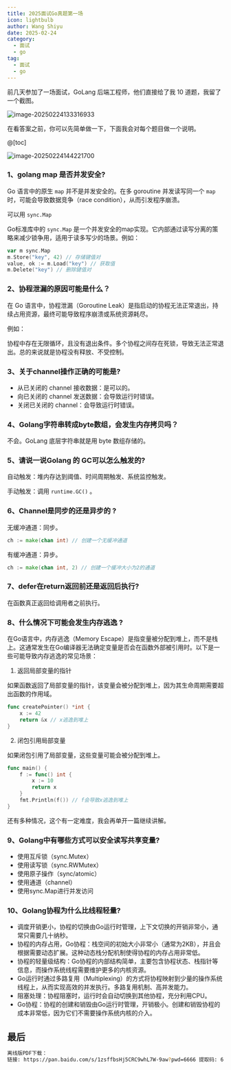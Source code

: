 ```yaml
---
title: 2025面试Go真题第一场
icon: lightbulb
author: Wang Shiyu
date: 2025-02-24
category:
  - 面试
  - go
tag:
  - 面试
  - go
---
```


前几天参加了一场面试，GoLang 后端工程师，他们直接给了我 10 道题，我留了一个截图。

![image-20250224133316933](https://javapub-common-oss.oss-cn-beijing.aliyuncs.com/javapub/202502241333053.png)

在看答案之前，你可以先简单做一下，下面我会对每个题目做一个说明。



@[toc]

![image-20250224144221700](https://javapub-common-oss.oss-cn-beijing.aliyuncs.com/javapub/202502241442866.png)

### 1、golang map 是否并发安全?

Go 语言中的原生 `map` 并不是并发安全的。在多 goroutine 并发读写同一个 `map` 时，可能会导致数据竞争（race condition），从而引发程序崩溃。

可以用 `sync.Map`

Go标准库中的 `sync.Map` 是一个并发安全的map实现。它内部通过读写分离的策略来减少锁争用，适用于读多写少的场景。例如：

```go
var m sync.Map
m.Store("key", 42) // 存储键值对
value, ok := m.Load("key") // 获取值
m.Delete("key") // 删除键值对
```


### 2、协程泄漏的原因可能是什么？

在 Go 语言中，协程泄漏（Goroutine Leak）是指启动的协程无法正常退出，持续占用资源，最终可能导致程序崩溃或系统资源耗尽。

例如：

协程中存在无限循环，且没有退出条件。多个协程之间存在死锁，导致无法正常退出。总的来说就是协程没有释放、不受控制。


### 3、关于channel操作正确的可能是?

- 从已关闭的 channel 接收数据：是可以的。
- 向已关闭的 channel 发送数据：会导致运行时错误。
- 关闭已关闭的 channel：会导致运行时错误。


### 4、Golang字符串转成byte数组，会发生内存拷贝吗？

不会。GoLang 底层字符串就是用 byte 数组存储的。


### 5、请说一说Golang 的 GC可以怎么触发的?

自动触发：堆内存达到阈值、时间周期触发、系统监控触发。

手动触发：调用 `runtime.GC()` 。

### 6、Channel是同步的还是异步的 ?

无缓冲通道：同步。

```go
ch := make(chan int) // 创建一个无缓冲通道
```

有缓冲通道：异步。

```go
ch := make(chan int, 2) // 创建一个缓冲大小为2的通道
```


### 7、defer在return返回前还是返回后执行?

在函数真正返回给调用者之前执行。


### 8、什么情况下可能会发生内存逃逸 ?

在Go语言中，内存逃逸（Memory Escape）是指变量被分配到堆上，而不是栈上。这通常发生在Go编译器无法确定变量是否会在函数外部被引用时。以下是一些可能导致内存逃逸的常见场景：


1. 返回局部变量的指针

如果函数返回了局部变量的指针，该变量会被分配到堆上，因为其生命周期需要超出函数的作用域。

```go
func createPointer() *int {
    x := 42
    return &x // x逃逸到堆上
}
```

2. 闭包引用局部变量

如果闭包引用了局部变量，这些变量可能会被分配到堆上。

```go
func main() {
    f := func() int {
        x := 10
        return x
    }
    fmt.Println(f()) // f会导致x逃逸到堆上
}
```

还有多种情况，这个有一定难度，我会再单开一篇继续讲解。


### 9、Golang中有哪些方式可以安全读写共享变量?

- 使用互斥锁（sync.Mutex）
- 使用读写锁（sync.RWMutex）
- 使用原子操作（sync/atomic）
- 使用通道（channel）
- 使用sync.Map进行并发访问


### 10、Golang协程为什么比线程轻量?

- 调度开销更小，协程的切换由Go运行时管理，上下文切换的开销非常小，通常只需要几十纳秒。
- 协程的内存占用，Go协程：栈空间的初始大小非常小（通常为2KB），并且会根据需要动态扩展。这种动态栈分配机制使得协程的内存占用非常低。
- 协程的轻量级结构：Go协程的内部结构简单，主要包含协程状态、栈指针等信息，而操作系统线程需要维护更多的内核资源。
- Go运行时通过多路复用（Multiplexing）的方式将协程映射到少量的操作系统线程上，从而实现高效的并发执行。多路复用机制、高并发能力。
- 阻塞处理：协程阻塞时，运行时会自动切换到其他协程，充分利用CPU。
- Go协程：协程的创建和销毁由Go运行时管理，开销极小。创建和销毁协程的成本非常低，因为它们不需要操作系统内核的介入。



## 最后

```bash
离线版PDF下载：
链接: https://pan.baidu.com/s/1zsffbsHj5CRC9whL7W-9aw?pwd=6666 提取码: 6666 
```


